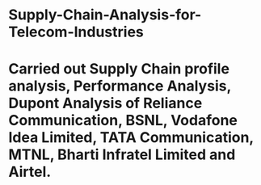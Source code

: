 # Supply-Chain-Analysis-for-Telecom-Industries
# Carried out Supply Chain profile analysis, Performance Analysis, Dupont Analysis of Reliance Communication, BSNL, Vodafone Idea Limited, TATA Communication, MTNL, Bharti Infratel Limited and Airtel.
